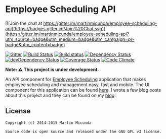 Employee Scheduling API
=======================

[![Join the chat at https://gitter.im/martinmicunda/employee-scheduling-api](https://badges.gitter.im/Join%20Chat.svg)](https://gitter.im/martinmicunda/employee-scheduling-api?utm_source=badge&utm_medium=badge&utm_campaign=pr-badge&utm_content=badge)

[![Gitter](https://badges.gitter.im/Join%20Chat.svg)](https://gitter.im/martinmicunda/employee-scheduling-api?utm_source=badge&utm_medium=badge&utm_campaign=pr-badge&utm_content=badge)
[![Build Status](https://travis-ci.org/martinmicunda/employee-scheduling-api.svg?branch=master)](http://travis-ci.org/martinmicunda/employee-scheduling-api)
[![Build status](https://ci.appveyor.com/api/projects/status/yy5nh6593c4aaxtn/branch/master?svg=true)](https://ci.appveyor.com/project/martinmicunda/employee-scheduling-api/branch/master)
[![Dependency Status](https://david-dm.org/martinmicunda/employee-scheduling-api/dev-status.svg)](https://david-dm.org/martinmicunda/employee-scheduling-api#info=dependencies) 
[![devDependency Status](https://david-dm.org/martinmicunda/employee-scheduling-api/dev-status.svg)](https://david-dm.org/martinmicunda/employee-scheduling-api#info=devDependencies) 
[![Coverage Status](https://coveralls.io/repos/martinmicunda/employee-scheduling-api/badge.svg?branch=master&service=github)](https://coveralls.io/github/martinmicunda/employee-scheduling-api?branch=master)
[![Code Climate](https://codeclimate.com/github/martinmicunda/employee-scheduling-api/badges/gpa.svg)](https://codeclimate.com/github/martinmicunda/employee-scheduling-api)

**Note: :warning: This project is under development.**

An API component for [Employee Scheduling](https://github.com/martinmicunda/employee-scheduling) application that makes employee scheduling and management easy, fast and mobile. The UI component for this application can be found [here](https://github.com/martinmicunda/employee-scheduling-ui). I wrote a few blog posts about this project and they can be found on my [blog](http://martinmicunda.com).

## License

    Copyright (c) 2014-2015 Martin Micunda  

    Source code is open source and released under the GNU GPL v3 license.
